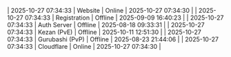 | 2025-10-27 07:34:33 | Website | Online | 2025-10-27 07:34:30 |
| 2025-10-27 07:34:33 | Registration | Offline | 2025-09-09 16:40:23 |
| 2025-10-27 07:34:33 | Auth Server | Offline | 2025-08-18 09:33:31 |
| 2025-10-27 07:34:33 | Kezan (PvE) | Offline | 2025-10-11 12:51:30 |
| 2025-10-27 07:34:33 | Gurubashi (PvP) | Offline | 2025-08-23 21:44:06 |
| 2025-10-27 07:34:33 | Cloudflare | Online | 2025-10-27 07:34:30 |

